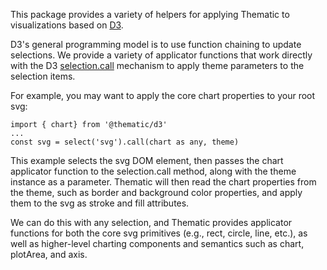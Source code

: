 This package provides a variety of helpers for applying Thematic to visualizations based on [D3](https://d3js.org/).

D3's general programming model is to use function chaining to update selections. We provide a variety of applicator functions that work directly with the D3 [selection.call](https://github.com/d3/d3-selection#selection_call) mechanism to apply theme parameters to the selection items.

For example, you may want to apply the core chart properties to your root svg:

```
import { chart} from '@thematic/d3'
...
const svg = select('svg').call(chart as any, theme)
```

This example selects the svg DOM element, then passes the chart applicator function to the selection.call method, along with the theme instance as a parameter. Thematic will then read the chart properties from the theme, such as border and background color properties, and apply them to the svg as stroke and fill attributes.

We can do this with any selection, and Thematic provides applicator functions for both the core svg primitives (e.g., rect, circle, line, etc.), as well as higher-level charting components and semantics such as chart, plotArea, and axis.
